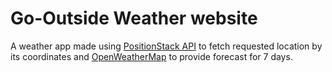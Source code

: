 # Go-Outside Weather website

A weather app made using [PositionStack API](https://positionstack.com/) to fetch requested location by its coordinates and [OpenWeatherMap](https://openweathermap.org/) to provide forecast for 7 days.
